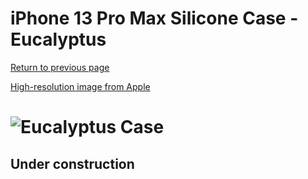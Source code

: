# iPhone 13 Pro Max Silicone Case - Eucalyptus

[Return to previous page](/iphone_13)

[High-resolution image from Apple](https://store.storeimages.cdn-apple.com/8756/as-images.apple.com/is//MN6C3?wid=4500&hei=4500&fmt=png)

# ![Eucalyptus Case](/everyphone/MN6C3.png)

## Under construction
